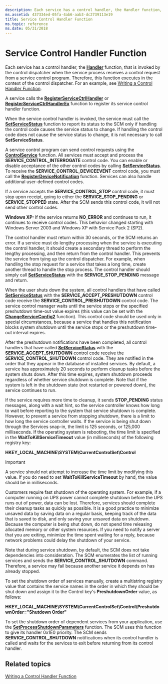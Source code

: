 ```yaml
---
description: Each service has a control handler, the Handler function, that is invoked by the control dispatcher when the service process receives a control request from a service control program.
ms.assetid: 437334ed-05fa-4ab6-aab3-dc2739113e19
title: Service Control Handler Function
ms.topic: reference
ms.date: 05/31/2018
---
```


# Service Control Handler Function

Each service has a control handler, the [**Handler**](/windows/desktop/api/Winsvc/nc-winsvc-lphandler_function) function, that is invoked by the control dispatcher when the service process receives a control request from a service control program. Therefore, this function executes in the context of the control dispatcher. For an example, see [Writing a Control Handler Function](writing-a-control-handler-function.md).

A service calls the [**RegisterServiceCtrlHandler**](/windows/desktop/api/Winsvc/nf-winsvc-registerservicectrlhandlera) or [**RegisterServiceCtrlHandlerEx**](/windows/desktop/api/Winsvc/nf-winsvc-registerservicectrlhandlerexa) function to register its service control handler function.

When the service control handler is invoked, the service must call the [**SetServiceStatus**](/windows/desktop/api/Winsvc/nf-winsvc-setservicestatus) function to report its status to the SCM only if handling the control code causes the service status to change. If handling the control code does not cause the service status to change, it is not necessary to call **SetServiceStatus**.

A service control program can send control requests using the [**ControlService**](/windows/desktop/api/Winsvc/nf-winsvc-controlservice) function. All services must accept and process the **SERVICE\_CONTROL\_INTERROGATE** control code. You can enable or disable acceptance of the other control codes by calling [**SetServiceStatus**](/windows/desktop/api/Winsvc/nf-winsvc-setservicestatus). To receive the **SERVICE\_CONTROL\_DEVICEEVENT** control code, you must call the [**RegisterDeviceNotification**](/windows/desktop/api/winuser/nf-winuser-registerdevicenotificationa) function. Services can also handle additional user-defined control codes.

If a service accepts the **SERVICE\_CONTROL\_STOP** control code, it must stop upon receipt, going to either the **SERVICE\_STOP\_PENDING** or **SERVICE\_STOPPED** state. After the SCM sends this control code, it will not send other control codes.

**Windows XP:** If the service returns **NO\_ERROR** and continues to run, it continues to receive control codes. This behavior changed starting with Windows Server 2003 and Windows XP with Service Pack 2 (SP2).

The control handler must return within 30 seconds, or the SCM returns an error. If a service must do lengthy processing when the service is executing the control handler, it should create a secondary thread to perform the lengthy processing, and then return from the control handler. This prevents the service from tying up the control dispatcher. For example, when handling the stop request for a service that takes a long time, create another thread to handle the stop process. The control handler should simply call [**SetServiceStatus**](/windows/desktop/api/Winsvc/nf-winsvc-setservicestatus) with the **SERVICE\_STOP\_PENDING** message and return.

When the user shuts down the system, all control handlers that have called [**SetServiceStatus**](/windows/desktop/api/Winsvc/nf-winsvc-setservicestatus) with the **SERVICE\_ACCEPT\_PRESHUTDOWN** control code receive the **SERVICE\_CONTROL\_PRESHUTDOWN** control code. The service control manager waits until the service stops or the specified preshutdown time-out value expires (this value can be set with the [**ChangeServiceConfig2**](/windows/desktop/api/Winsvc/nf-winsvc-changeserviceconfig2a) function). This control code should be used only in special circumstances, because a service that handles this notification blocks system shutdown until the service stops or the preshutdown time-out interval expires.

After the preshutdown notifications have been completed, all control handlers that have called [**SetServiceStatus**](/windows/desktop/api/Winsvc/nf-winsvc-setservicestatus) with the **SERVICE\_ACCEPT\_SHUTDOWN** control code receive the **SERVICE\_CONTROL\_SHUTDOWN** control code. They are notified in the order that they appear in the database of installed services. By default, a service has approximately 20 seconds to perform cleanup tasks before the system shuts down. After this time expires, system shutdown proceeds regardless of whether service shutdown is complete. Note that if the system is left in the shutdown state (not restarted or powered down), the service continues to run.

If the service requires more time to cleanup, it sends **STOP\_PENDING** status messages, along with a wait hint, so the service controller knows how long to wait before reporting to the system that service shutdown is complete. However, to prevent a service from stopping shutdown, there is a limit to how long the service controller waits. If the service is being shut down through the Services snap-in, the limit is 125 seconds, or 125,000 milliseconds. If the operating system is rebooting, the time limit is specified in the **WaitToKillServiceTimeout** value (in milliseconds) of the following registry key:

**HKEY\_LOCAL\_MACHINE\\SYSTEM\\CurrentControlSet\\Control**

> [!IMPORTANT]
> A service should not attempt to increase the time limit by modifying this value. If you do need to set **WaitToKillServiceTimeout** by hand, the value should be in milliseconds.

Customers require fast shutdown of the operating system. For example, if a computer running on UPS power cannot complete shutdown before the UPS runs out of power, data can be lost. Therefore, services should complete their cleanup tasks as quickly as possible. It is a good practice to minimize unsaved data by saving data on a regular basis, keeping track of the data that is saved to disk, and only saving your unsaved data on shutdown. Because the computer is being shut down, do not spend time releasing allocated memory or other system resources. If you need to notify a server that you are exiting, minimize the time spent waiting for a reply, because network problems could delay the shutdown of your service.

Note that during service shutdown, by default, the SCM does not take dependencies into consideration. The SCM enumerates the list of running services and sends the **SERVICE\_CONTROL\_SHUTDOWN** command. Therefore, a service may fail because another service it depends on has already stopped.

To set the shutdown order of services manually, create a multistring registry value that contains the service names in the order in which they should be shut down and assign it to the Control key's **PreshutdownOrder** value, as follows:

**HKEY\_LOCAL\_MACHINE\\SYSTEM\\CurrentControlSet\\Control\\PreshutdownOrder="Shutdown Order"**

To set the shutdown order of dependent services from your application, use the [**SetProcessShutdownParameters**](/windows/desktop/api/processthreadsapi/nf-processthreadsapi-setprocessshutdownparameters) function. The SCM uses this function to give its handler 0x1E0 priority. The SCM sends **SERVICE\_CONTROL\_SHUTDOWN** notifications when its control handler is called and waits for the services to exit before returning from its control handler.

## Related topics

<dl> <dt>

[Writing a Control Handler Function](writing-a-control-handler-function.md)
</dt> </dl>

 

 
